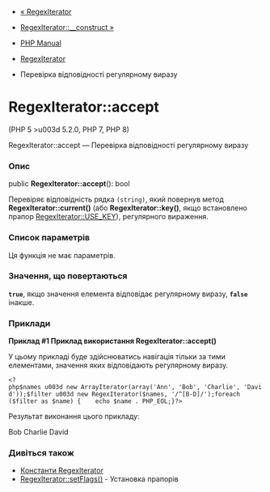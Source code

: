 - [« RegexIterator](class.regexiterator.md)
- [RegexIterator::\_\_construct »](regexiterator.construct.md)

- [PHP Manual](index.md)
- [RegexIterator](class.regexiterator.md)
- Перевірка відповідності регулярному виразу

# RegexIterator::accept

(PHP 5 \>u003d 5.2.0, PHP 7, PHP 8)

RegexIterator::accept — Перевірка відповідності регулярному виразу

### Опис

public **RegexIterator::accept**(): bool

Перевіряє відповідність рядка `(string)`, який повернув метод
**RegexIterator::current()** (або **RegexIterator::key()**, якщо
встановлено прапор
[RegexIterator::USE_KEY](class.regexiterator.md#regexiterator.constants.use-key)),
регулярного вираження.

### Список параметрів

Ця функція не має параметрів.

### Значення, що повертаються

**`true`**, якщо значення елемента відповідає регулярному виразу,
**`false`** інакше.

### Приклади

**Приклад #1 Приклад використання **RegexIterator::accept()****

У цьому прикладі буде здійснюватись навігація тільки за тими елементами,
значення яких відповідають регулярному виразу.

` <?php$names u003d new ArrayIterator(array('Ann', 'Bob', 'Charlie', 'David'));$filter u003d new RegexIterator($names, '/^[B-D]/');foreach ($filter as $name) {    echo $name . PHP_EOL;}?> `

Результат виконання цього прикладу:

Bob
Charlie
David

### Дивіться також

- [Константи
RegexIterator](class.regexiterator.md#regexiterator.constants)
- [RegexIterator::setFlags()](regexiterator.setflags.md) - Установка
прапорів
